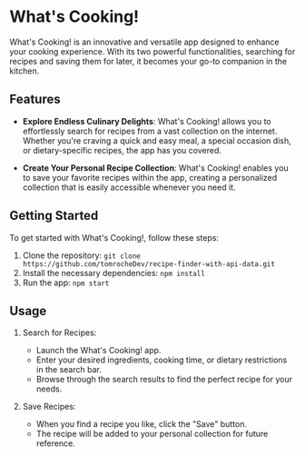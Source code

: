 # What's Cooking!

What's Cooking! is an innovative and versatile app designed to enhance your cooking experience. With its two powerful functionalities, searching for recipes and saving them for later, it becomes your go-to companion in the kitchen.

## Features

- **Explore Endless Culinary Delights**: What's Cooking! allows you to effortlessly search for recipes from a vast collection on the internet. Whether you're craving a quick and easy meal, a special occasion dish, or dietary-specific recipes, the app has you covered.

- **Create Your Personal Recipe Collection**: What's Cooking! enables you to save your favorite recipes within the app, creating a personalized collection that is easily accessible whenever you need it.

## Getting Started

To get started with What's Cooking!, follow these steps:

1. Clone the repository: `git clone https://github.com/tomrocheDev/recipe-finder-with-api-data.git`
2. Install the necessary dependencies: `npm install`
3. Run the app: `npm start`

## Usage

1. Search for Recipes:
   - Launch the What's Cooking! app.
   - Enter your desired ingredients, cooking time, or dietary restrictions in the search bar.
   - Browse through the search results to find the perfect recipe for your needs.

2. Save Recipes:
   - When you find a recipe you like, click the "Save" button.
   - The recipe will be added to your personal collection for future reference.
